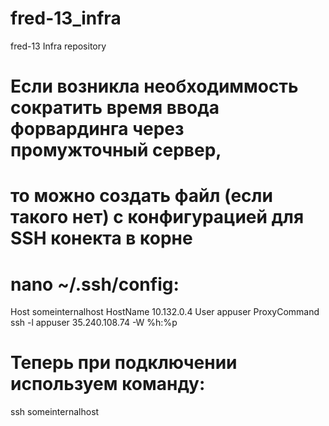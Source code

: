# fred-13_infra
fred-13 Infra repository

# Если возникла необходиммость сократить время ввода форвардинга через промужточный сервер,
# то можно создать файл (если такого нет) с конфигурацией для SSH конекта в корне
# nano ~/.ssh/config:

Host someinternalhost
	HostName 10.132.0.4
	User appuser
	ProxyCommand ssh -l appuser 35.240.108.74 -W %h:%p

# Теперь при подключении используем команду: 

ssh someinternalhost
